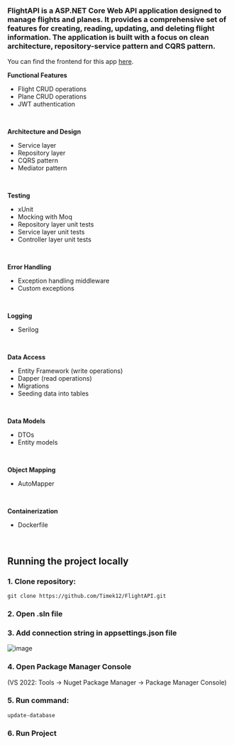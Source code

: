 <h3>
  FlightAPI is a ASP.NET Core Web API application designed to manage flights and planes.
  It provides a comprehensive set of features for creating, reading, updating, and deleting flight information.
  The application is built with a focus on clean architecture, repository-service pattern and CQRS pattern.
</h3>

You can find the frontend for this app [here](https://github.com/Timek12/FlightWeb).

**Functional Features**
-	Flight CRUD operations
- Plane CRUD operations
-	JWT authentication
</br>

**Architecture and Design**
-	Service layer
-	Repository layer
- CQRS pattern
- Mediator pattern
</br>

**Testing**
- xUnit
- Mocking with Moq 
-	Repository layer unit tests
-	Service layer unit tests
-	Controller layer unit tests

</br>

**Error Handling**
-	Exception handling middleware
-	Custom exceptions
</br>

**Logging**
-	Serilog
</br>

**Data Access**
-	Entity Framework (write operations)
-	Dapper (read operations)
-	Migrations
-	Seeding data into tables
</br>

**Data Models**
-	DTOs
-	Entity models

</br>

**Object Mapping**
-	AutoMapper
</br>

**Containerization**
- Dockerfile
</br>

## Running the project locally

### 1. Clone repository: 
```
git clone https://github.com/Timek12/FlightAPI.git
```
### 2. Open .sln file 

### 3. Add connection string in appsettings.json file
![image](https://github.com/Timek12/FlightAPI/assets/105653616/5bc314fd-b8db-4cf1-87e7-743702345eea)


### 4. Open Package Manager Console
(VS 2022: Tools -> Nuget Package Manager -> Package Manager Console)

### 5. Run command:
```
update-database
```
### 6. Run Project

